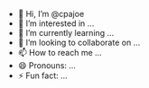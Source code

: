 - 👋 Hi, I’m @cpajoe
- 👀 I’m interested in ...
- 🌱 I’m currently learning ...
- 💞️ I’m looking to collaborate on ...
- 📫 How to reach me ...
- 😄 Pronouns: ...
- ⚡ Fun fact: ...

<!---
cpajoe/cpajoe is a ✨ special ✨ repository because its `README.md` (this file) appears on your GitHub profile.
You can click the Preview link to take a look at your changes.
--->
